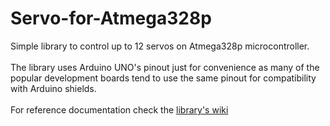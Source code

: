 # Servo-for-Atmega328p

Simple library to control up to 12 servos on Atmega328p microcontroller. </br> </br>
The library uses Arduino UNO's pinout just for convenience as many of the popular development boards tend to use the same pinout for compatibility with Arduino shields. </br></br>
For reference documentation check the [library's wiki](https://github.com/Tai-Min/Servo-for-Atmega328p/wiki)
